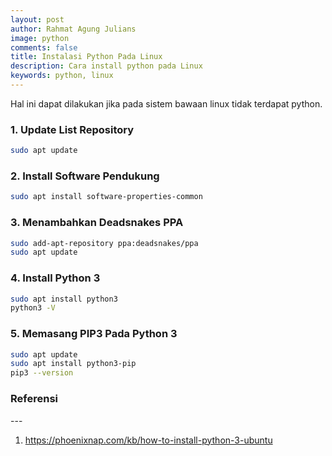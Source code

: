 ```yaml
---
layout: post
author: Rahmat Agung Julians
image: python
comments: false
title: Instalasi Python Pada Linux
description: Cara install python pada Linux
keywords: python, linux
---
```


Hal ini dapat dilakukan jika pada sistem bawaan linux tidak terdapat python.

### 1. Update List Repository

```bash
sudo apt update
```

### 2. Install Software Pendukung

```bash
sudo apt install software-properties-common
```

### 3. Menambahkan Deadsnakes PPA

```bash
sudo add-apt-repository ppa:deadsnakes/ppa
sudo apt update
```

### 4. Install Python 3

```bash
sudo apt install python3
python3 -V
```

### 5. Memasang PIP3 Pada Python 3

```bash
sudo apt update
sudo apt install python3-pip
pip3 --version
```

<h3 class="title-referensi"><b>Referensi</b></h3> 
--- 
<ol class="referensi">
    <li>
        <a href="https://phoenixnap.com/kb/how-to-install-python-3-ubuntu">https://phoenixnap.com/kb/how-to-install-python-3-ubuntu</a>
    </li>
</ol>
